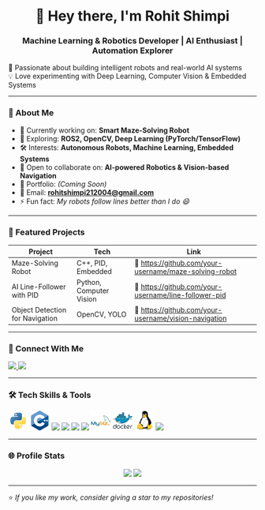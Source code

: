 <h1 align="center">🚀 Hey there, I'm Rohit Shimpi</h1>
<h3 align="center">Machine Learning & Robotics Developer | AI Enthusiast | Automation Explorer</h3>

🎯 Passionate about building intelligent robots and real-world AI systems  
💡 Love experimenting with Deep Learning, Computer Vision & Embedded Systems

---

### 🌟 About Me

- 🔭 Currently working on: **Smart Maze-Solving Robot**
- 🤖 Exploring: **ROS2, OpenCV, Deep Learning (PyTorch/TensorFlow)**
- 🛠️ Interests: **Autonomous Robots, Machine Learning, Embedded Systems**
- 🤝 Open to collaborate on: **AI-powered Robotics & Vision-based Navigation**
- 📁 Portfolio: *(Coming Soon)*  
- 📧 Email: **rohitshimpi212004@gmail.com**
- ⚡ Fun fact: *My robots follow lines better than I do 😄*

---

### 🧠 Featured Projects

| Project | Tech | Link |
|--------|------|------|
| Maze-Solving Robot | C++, PID, Embedded | 🔗 https://github.com/your-username/maze-solving-robot |
| AI Line-Follower with PID | Python, Computer Vision | 🔗 https://github.com/your-username/line-follower-pid |
| Object Detection for Navigation | OpenCV, YOLO | 🔗 https://github.com/your-username/vision-navigation |

---

### 🤝 Connect With Me

<p align="left">
<a href="https://linkedin.com/in/rohitshimpi" target="_blank">
<img src="https://raw.githubusercontent.com/rahuldkjain/github-profile-readme-generator/master/src/images/icons/Social/linked-in-alt.svg" width="40"/>
</a>
<a href="https://instagram.com/rohit_shimpi45" target="_blank">
<img src="https://raw.githubusercontent.com/rahuldkjain/github-profile-readme-generator/master/src/images/icons/Social/instagram.svg" width="40"/>
</a>
</p>

---

### 🛠️ Tech Skills & Tools

<p align="left">
<img src="https://raw.githubusercontent.com/devicons/devicon/master/icons/python/python-original.svg" width="40"/>
<img src="https://raw.githubusercontent.com/devicons/devicon/master/icons/cplusplus/cplusplus-original.svg" width="40"/>
<img src="https://www.vectorlogo.zone/logos/opencv/opencv-icon.svg" width="40"/>
<img src="https://www.vectorlogo.zone/logos/pytorch/pytorch-icon.svg" width="40"/>
<img src="https://www.vectorlogo.zone/logos/tensorflow/tensorflow-icon.svg" width="40"/>
<img src="https://upload.wikimedia.org/wikipedia/commons/0/05/Scikit_learn_logo_small.svg" width="40"/>
<img src="https://raw.githubusercontent.com/devicons/devicon/master/icons/mysql/mysql-original-wordmark.svg" width="40"/>
<img src="https://raw.githubusercontent.com/devicons/devicon/master/icons/docker/docker-original-wordmark.svg" width="40"/>
<img src="https://raw.githubusercontent.com/devicons/devicon/master/icons/linux/linux-original.svg" width="40"/>
<img src="https://upload.wikimedia.org/wikipedia/commons/2/21/Matlab_Logo.png" width="40"/>
</p>

---

### 🌐 Profile Stats

<p align="center">
<img src="https://github-readme-stats.vercel.app/api?username=rohit&show_icons=true&theme=tokyonight" height="150" />
<img src="https://github-readme-stats.vercel.app/api/top-langs/?username=rohit&layout=compact&theme=tokyonight" height="150" />
</p>

---

⭐ *If you like my work, consider giving a star to my repositories!*  
